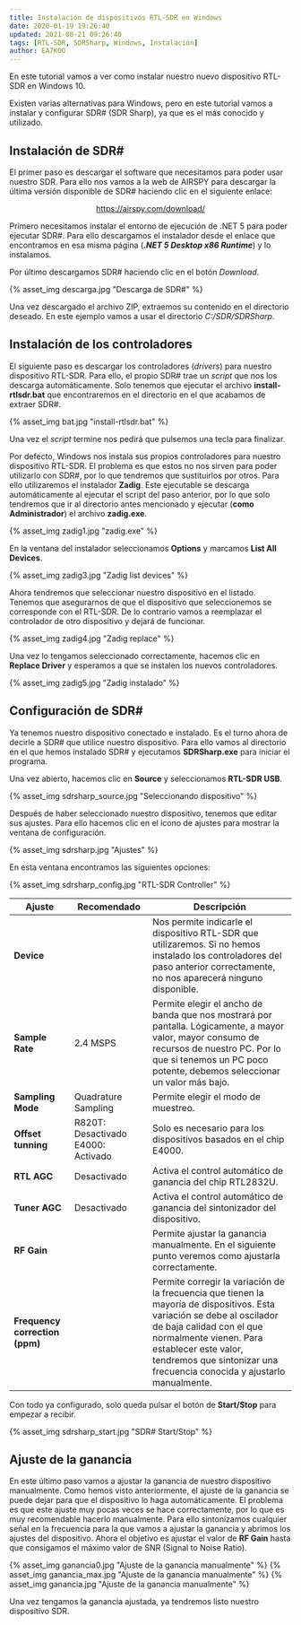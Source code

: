 ```yaml
---
title: Instalación de dispositivos RTL-SDR en Windows
date: 2020-01-19 19:26:40
updated: 2021-08-21 09:26:40
tags: [RTL-SDR, SDRSharp, Windows, Instalación]
author: EA7KOO
---
```


En este tutorial vamos a ver como instalar nuestro nuevo dispositivo RTL-SDR en Windows 10.

Existen varias alternativas para Windows, pero en este tutorial vamos a instalar y configurar SDR# (SDR Sharp), ya que es el más conocido y utilizado.

<!-- more -->

## Instalación de SDR#

El primer paso es descargar el software que necesitamos para poder usar nuestro SDR. Para ello nos vamos a la web de AIRSPY para descargar la última versión disponible de SDR# haciendo clic en el siguiente enlace:

[<center>https://airspy.com/download/</center>](https://airspy.com/download/)

Primero necesitamos instalar el entorno de ejecución de .NET 5 para poder ejecutar SDR#. Para ello descargamos el instalador desde el enlace que encontramos en esa misma página (**_.NET 5 Desktop x86 Runtime_**) y lo instalamos.

Por último descargamos SDR# haciendo clic en el botón _Download_.

{% asset_img descarga.jpg "Descarga de SDR#" %}

Una vez descargado el archivo ZIP, extraemos su contenido en el directorio deseado. En este ejemplo vamos a usar el directorio _C:/SDR/SDRSharp_.

## Instalación de los controladores

El siguiente paso es descargar los controladores (_drivers_) para nuestro dispositivo RTL-SDR. Para ello, el propio SDR# trae un _script_ que nos los descarga automáticamente. Solo tenemos que ejecutar el archivo **install-rtlsdr.bat** que encontraremos en el directorio en el que acabamos de extraer SDR#.

{% asset_img bat.jpg "install-rtlsdr.bat" %}

Una vez el _script_ termine nos pedirá que pulsemos una tecla para finalizar.

Por defecto, Windows nos instala sus propios controladores para nuestro dispositivo RTL-SDR. El problema es que estos no nos sirven para poder utilizarlo con SDR#, por lo que tendremos que sustituirlos por otros.
Para ello utilizaremos el instalador **Zadig**. Este ejecutable se descarga automáticamente al ejecutar el script del paso anterior, por lo que solo tendremos que ir al directorio antes mencionado y ejecutar (**como Administrador**) el archivo **zadig.exe**.

{% asset_img zadig1.jpg "zadig.exe" %}

En la ventana del instalador seleccionamos **Options** y marcamos **List All Devices**.

{% asset_img zadig3.jpg "Zadig list devices" %}

Ahora tendremos que seleccionar nuestro dispositivo en el listado.
Tenemos que asegurarnos de que el dispositivo que seleccionemos se corresponde con el RTL-SDR. De lo contrario vamos a reemplazar el controlador de otro dispositivo y dejará de funcionar.

{% asset_img zadig4.jpg "Zadig replace" %}

Una vez lo tengamos seleccionado correctamente, hacemos clic en **Replace Driver** y esperamos a que se instalen los nuevos controladores.

{% asset_img zadig5.jpg "Zadig instalado" %}

## Configuración de SDR#

Ya tenemos nuestro dispositivo conectado e instalado. Es el turno ahora de decirle a SDR# que utilice nuestro dispositivo.
Para ello vamos al directorio en el que hemos instalado SDR# y ejecutamos **SDRSharp.exe** para iniciar el programa.

Una vez abierto, hacemos clic en **Source** y seleccionamos **RTL-SDR USB**.

{% asset_img sdrsharp_source.jpg "Seleccionando dispositivo" %}

Después de haber seleccionado nuestro dispositivo, tenemos que editar sus ajustes. Para ello hacemos clic en el icono de ajustes para mostrar la ventana de configuración.

{% asset_img sdrsharp.jpg "Ajustes" %}

En esta ventana encontramos las siguientes opciones:

{% asset_img sdrsharp_config.jpg "RTL-SDR Controller" %}

| Ajuste | Recomendado | Descripción |
|---|---|---|
| **Device** |  | Nos permite indicarle el dispositivo RTL-SDR que utilizaremos. Si no hemos instalado los controladores del paso anterior correctamente, no nos aparecerá ninguno disponible. |
| **Sample Rate** | 2.4 MSPS | Permite elegir el ancho de banda que nos mostrará por pantalla. Lógicamente, a mayor valor, mayor consumo de recursos de nuestro PC. Por lo que si tenemos un PC poco potente, debemos seleccionar un valor más bajo. |
| **Sampling Mode** | Quadrature Sampling | Permite elegir el modo de muestreo.|
| **Offset tunning** | R820T: Desactivado   E4000: Activado | Solo es necesario para los dispositivos basados en el chip E4000. |
| **RTL AGC** | Desactivado | Activa el control automático de ganancia del chip RTL2832U. |
| **Tuner AGC** | Desactivado | Activa el control automático de ganancia del sintonizador del dispositivo. |
| **RF Gain** |  | Permite ajustar la ganancia manualmente. En el siguiente punto veremos como ajustarla correctamente. |
| **Frequency correction (ppm)** | | Permite corregir la variación de la frecuencia que tienen la mayoría de dispositivos. Esta variación se debe al oscilador de baja calidad con el que normalmente vienen. Para establecer este valor, tendremos que sintonizar una frecuencia conocida y ajustarlo manualmente. |

Con todo ya configurado, solo queda pulsar el botón de **Start/Stop** para empezar a recibir.

{% asset_img sdrsharp_start.jpg "SDR# Start/Stop" %}

## Ajuste de la ganancia

En este último paso vamos a ajustar la ganancia de nuestro dispositivo manualmente. Como hemos visto anteriormente, el ajuste de la ganancia se puede dejar para que el dispositivo lo haga automáticamente. El problema es que este ajuste muy pocas veces se hace correctamente, por lo que es muy recomendable hacerlo manualmente. Para ello sintonizamos cualquier señal en la frecuencia para la que vamos a ajustar la ganancia y abrimos los ajustes del dispositivo.
Ahora el objetivo es ajustar el valor de **RF Gain** hasta que consigamos el máximo valor de SNR (Signal to Noise Ratio).

{% asset_img ganancia0.jpg "Ajuste de la ganancia manualmente" %}
{% asset_img ganancia_max.jpg "Ajuste de la ganancia manualmente" %}
{% asset_img ganancia.jpg "Ajuste de la ganancia manualmente" %}

Una vez tengamos la ganancia ajustada, ya tendremos listo nuestro dispositivo SDR.

